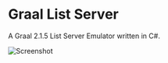 # Graal List Server

A Graal 2.1.5 List Server Emulator written in C#.

![Screenshot](https://user-images.githubusercontent.com/7593/59620593-e4d57780-9135-11e9-8571-52dd798de1c8.png)
